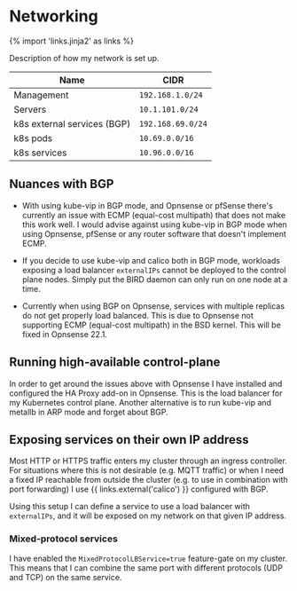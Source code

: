 # Networking

{% import 'links.jinja2' as links %}

Description of how my network is set up.

| Name                        | CIDR              |
| --------------------------- | ----------------- |
| Management                  | `192.168.1.0/24`  |
| Servers                     | `10.1.101.0/24` |
| k8s external services (BGP) | `192.168.69.0/24` |
| k8s pods                    | `10.69.0.0/16`    |
| k8s services                | `10.96.0.0/16`    |

## Nuances with BGP

* With using kube-vip in BGP mode, and Opnsense or pfSense there's currently an issue with ECMP (equal-cost multipath) that does not make this work well. I would advise against using kube-vip in BGP mode when using Opnsense, pfSense or any router software that doesn't implement ECMP.

* If you decide to use kube-vip and calico both in BGP mode, workloads exposing a load balancer `externalIPs` cannot be deployed to the control plane nodes. Simply put the BIRD daemon can only run on one node at a time.

* Currently when using BGP on Opnsense, services with multiple replicas do not get properly load balanced. This is due to Opnsense not supporting ECMP (equal-cost multipath) in the BSD kernel. This will be fixed in Opnsense 22.1.

## Running high-available control-plane

In order to get around the issues above with Opnsense I have installed and configured the HA Proxy add-on in Opnsense. This is the load balancer for my Kubernetes control plane. Another alternative is to run kube-vip and metallb in ARP mode and forget about BGP.

## Exposing services on their own IP address

Most HTTP or HTTPS traffic enters my cluster through an ingress controller. For situations where this is not desirable (e.g. MQTT traffic) or when I need a fixed IP reachable from outside the cluster (e.g. to use in combination with port forwarding) I use {{ links.external('calico') }} configured with BGP.

Using this setup I can define a service to use a load balancer with `externalIPs`, and it will be exposed on my network on that given IP address.

### Mixed-protocol services

I have enabled the `MixedProtocolLBService=true` feature-gate on my cluster. This means that I can combine the same port with different protocols (UDP and TCP) on the same service.
